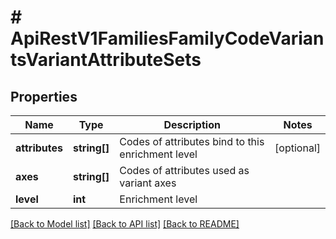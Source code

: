# # ApiRestV1FamiliesFamilyCodeVariantsVariantAttributeSets

## Properties

Name | Type | Description | Notes
------------ | ------------- | ------------- | -------------
**attributes** | **string[]** | Codes of attributes bind to this enrichment level | [optional]
**axes** | **string[]** | Codes of attributes used as variant axes |
**level** | **int** | Enrichment level |

[[Back to Model list]](../../README.md#models) [[Back to API list]](../../README.md#endpoints) [[Back to README]](../../README.md)
